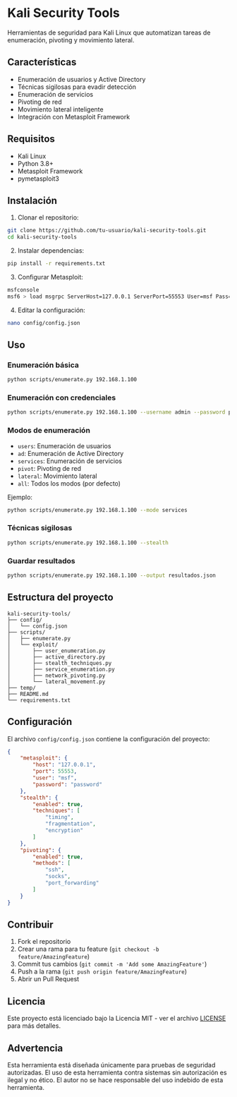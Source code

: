 # Kali Security Tools

Herramientas de seguridad para Kali Linux que automatizan tareas de enumeración, pivoting y movimiento lateral.

## Características

- Enumeración de usuarios y Active Directory
- Técnicas sigilosas para evadir detección
- Enumeración de servicios
- Pivoting de red
- Movimiento lateral inteligente
- Integración con Metasploit Framework

## Requisitos

- Kali Linux
- Python 3.8+
- Metasploit Framework
- pymetasploit3

## Instalación

1. Clonar el repositorio:
```bash
git clone https://github.com/tu-usuario/kali-security-tools.git
cd kali-security-tools
```

2. Instalar dependencias:
```bash
pip install -r requirements.txt
```

3. Configurar Metasploit:
```bash
msfconsole
msf6 > load msgrpc ServerHost=127.0.0.1 ServerPort=55553 User=msf Pass=password
```

4. Editar la configuración:
```bash
nano config/config.json
```

## Uso

### Enumeración básica

```bash
python scripts/enumerate.py 192.168.1.100
```

### Enumeración con credenciales

```bash
python scripts/enumerate.py 192.168.1.100 --username admin --password password --domain example.com
```

### Modos de enumeración

- `users`: Enumeración de usuarios
- `ad`: Enumeración de Active Directory
- `services`: Enumeración de servicios
- `pivot`: Pivoting de red
- `lateral`: Movimiento lateral
- `all`: Todos los modos (por defecto)

Ejemplo:
```bash
python scripts/enumerate.py 192.168.1.100 --mode services
```

### Técnicas sigilosas

```bash
python scripts/enumerate.py 192.168.1.100 --stealth
```

### Guardar resultados

```bash
python scripts/enumerate.py 192.168.1.100 --output resultados.json
```

## Estructura del proyecto

```
kali-security-tools/
├── config/
│   └── config.json
├── scripts/
│   ├── enumerate.py
│   └── exploit/
│       ├── user_enumeration.py
│       ├── active_directory.py
│       ├── stealth_techniques.py
│       ├── service_enumeration.py
│       ├── network_pivoting.py
│       └── lateral_movement.py
├── temp/
├── README.md
└── requirements.txt
```

## Configuración

El archivo `config/config.json` contiene la configuración del proyecto:

```json
{
    "metasploit": {
        "host": "127.0.0.1",
        "port": 55553,
        "user": "msf",
        "password": "password"
    },
    "stealth": {
        "enabled": true,
        "techniques": [
            "timing",
            "fragmentation",
            "encryption"
        ]
    },
    "pivoting": {
        "enabled": true,
        "methods": [
            "ssh",
            "socks",
            "port_forwarding"
        ]
    }
}
```

## Contribuir

1. Fork el repositorio
2. Crear una rama para tu feature (`git checkout -b feature/AmazingFeature`)
3. Commit tus cambios (`git commit -m 'Add some AmazingFeature'`)
4. Push a la rama (`git push origin feature/AmazingFeature`)
5. Abrir un Pull Request

## Licencia

Este proyecto está licenciado bajo la Licencia MIT - ver el archivo [LICENSE](LICENSE) para más detalles.

## Advertencia

Esta herramienta está diseñada únicamente para pruebas de seguridad autorizadas. El uso de esta herramienta contra sistemas sin autorización es ilegal y no ético. El autor no se hace responsable del uso indebido de esta herramienta. 